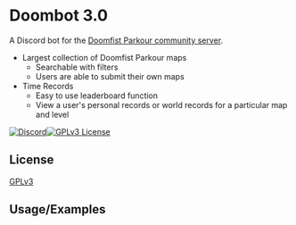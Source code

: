 # Doombot 3.0

A Discord bot for the [Doomfist Parkour community server](https://discord.gg/doomfistparkour).

- Largest collection of Doomfist Parkour maps
    - Searchable with filters
    - Users are able to submit their own maps
- Time Records
    - Easy to use leaderboard function
    - View a user's personal records or world records for a particular map and level
    
     

[![Discord](https://img.shields.io/discord/689587520496730129)](https://img.shields.io/discord/689587520496730129)[![GPLv3 License](https://img.shields.io/github/license/tylovejoy/doom3)](hhttps://img.shields.io/github/license/tylovejoy/doom3)

## License

[GPLv3](https://choosealicense.com/licenses/gpl-3.0/)


## Usage/Examples


